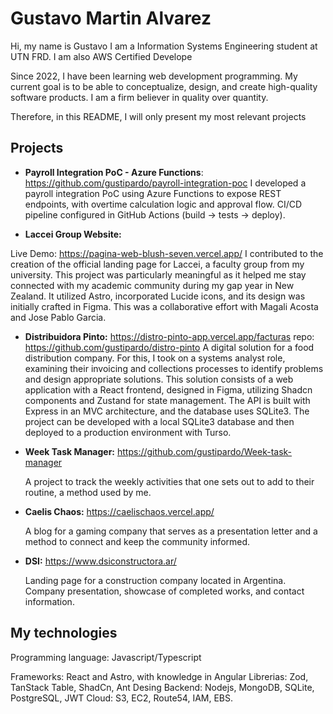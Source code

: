 # Gustavo Martin Alvarez
Hi, my name is Gustavo
I am a Information Systems Engineering student at UTN FRD.
I am also AWS Certified Develope

Since 2022, I have been learning web development programming. My current goal is to be able to conceptualize, design, and create high-quality software products.
I am a firm believer in quality over quantity.

Therefore, in this README, I will only present my most relevant projects
## Projects

- **Payroll Integration PoC - Azure Functions**: https://github.com/gustipardo/payroll-integration-poc
I developed a payroll integration PoC using Azure Functions to expose REST endpoints, with overtime calculation logic and approval flow. CI/CD pipeline configured in GitHub Actions (build → tests → deploy).


- **Laccei Group Website:**

Live Demo: https://pagina-web-blush-seven.vercel.app/
I contributed to the creation of the official landing page for Laccei, a faculty group from my university. This project was particularly meaningful as it helped me stay connected with my academic community during my gap year in New Zealand. It utilized Astro, incorporated Lucide icons, and its design was initially crafted in Figma. This was a collaborative effort with Magali Acosta and Jose Pablo Garcia.

- **Distribuidora Pinto:** https://distro-pinto-app.vercel.app/facturas
repo: https://github.com/gustipardo/distro-pinto
A digital solution for a food distribution company. For this, I took on a systems analyst role, examining their invoicing and collections processes to identify problems and design appropriate solutions. This solution consists of a web application with a React frontend, designed in Figma, utilizing Shadcn components and Zustand for state management. The API is built with Express in an MVC architecture, and the database uses SQLite3. The project can be developed with a local SQLite3 database and then deployed to a production environment with Turso.

- **Week Task Manager:** https://github.com/gustipardo/Week-task-manager

  A project to track the weekly activities that one sets out to add to their routine, a method used by me.

- **Caelis Chaos:** https://caelischaos.vercel.app/

  A blog for a gaming company that serves as a presentation letter and a method to connect and keep the community informed.

- **DSI:** https://www.dsiconstructora.ar/
  
  Landing page for a construction company located in Argentina. Company presentation, showcase of completed works, and contact information.

## My technologies
Programming language: Javascript/Typescript

Frameworks: React and Astro, with knowledge in Angular
Librerias: Zod, TanStack Table, ShadCn, Ant Desing
Backend: Nodejs, MongoDB, SQLite, PostgreSQL, JWT
Cloud: S3, EC2, Route54, IAM, EBS.
